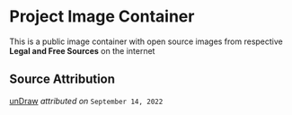 # Project Image Container

This is a public image container with open source images from respective __Legal and Free Sources__ on the internet

## Source Attribution
[unDraw](undraw.co) _attributed on_ `September 14, 2022`
